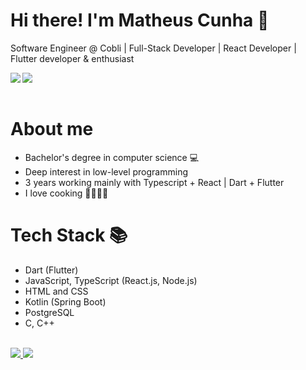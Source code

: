 # Hi there! I'm Matheus Cunha 👋

Software Engineer @ Cobli | Full-Stack Developer | React Developer | Flutter developer & enthusiast

<img align="left" with="45%" src="https://github-readme-stats.vercel.app/api?username=matheushw&show_icons=true&theme=tokyonight" />

<img align="left" with="45%" src="https://github-readme-stats.vercel.app/api/top-langs/?username=matheushw&layout=compact&theme=tokyonight" />

<br clear="left"/>
<br/>

# About me
- Bachelor's degree in computer science 💻
- Deep interest in low-level programming
- 3 years working mainly with Typescript + React | Dart + Flutter
- I love cooking 🍛👨🏻‍🍳

# Tech Stack 📚

- Dart (Flutter)
- JavaScript, TypeScript (React.js, Node.js)
- HTML and CSS
- Kotlin (Spring Boot)
- PostgreSQL
- C, C++

<br/>

<a href="https://www.linkedin.com/in/matheus-cunha-2579a753/">
    <img src="https://img.shields.io/badge/linkedin-%230077B5.svg?style=for-the-badge&logo=linkedin&logoColor=white">
</a>
<a href="mailto: cunhamatheusc@gmail.com">
    <img src="https://img.shields.io/badge/Gmail-D14836?style=for-the-badge&logo=gmail&logoColor=white">
<a>


<!--
**matheushw/matheushw** is a ✨ _special_ ✨ repository because its `README.md` (this file) appears on your GitHub profile.

Here are some ideas to get you started:

- 🔭 I’m currently working on ...
- 🌱 I’m currently learning ...
- 👯 I’m looking to collaborate on ...
- 🤔 I’m looking for help with ...
- 💬 Ask me about ...
- 📫 How to reach me: ...
- 😄 Pronouns: ...
- ⚡ Fun fact: ...
-->
